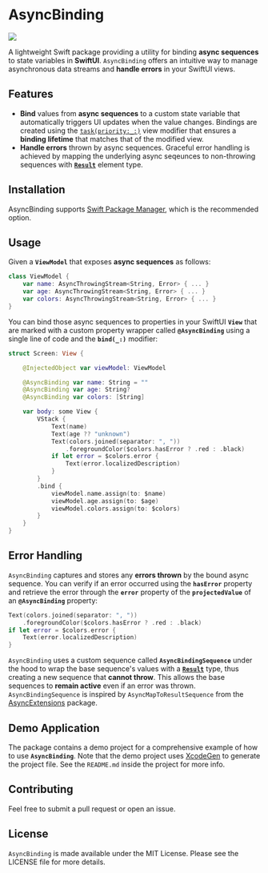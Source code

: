 # AsyncBinding

<p align="left">
<img src="https://img.shields.io/badge/platforms-iOS%2C%20macOS%2C%20watchOS%2C%20tvOS-lightgrey.svg">
</p>

A lightweight Swift package providing a utility for binding **async sequences** to state variables in **SwiftUI**. `AsyncBinding` offers an intuitive way to manage asynchronous data streams and **handle errors** in your SwiftUI views.

## Features

- **Bind** values from **async sequences** to a custom state variable that automatically triggers UI updates when the value changes. Bindings are created using the [`task(priority:_:)`](https://developer.apple.com/documentation/swiftui/view/task(priority:_:)) view modifier that ensures a **binding lifetime** that matches that of the modified view.
- **Handle errors** thrown by async sequences. Graceful error handling is achieved by mapping the underlying async seqeunces to non-throwing sequences with [**`Result`**](https://developer.apple.com/documentation/swift/result) element type.

## Installation

AsyncBinding supports [Swift Package Manager](https://www.swift.org/package-manager/), which is the recommended option.

## Usage

Given a **`ViewModel`** that exposes **async sequences** as follows:

```swift
class ViewModel {
    var name: AsyncThrowingStream<String, Error> { ... }
    var age: AsyncThrowingStream<String, Error> { ... }
    var colors: AsyncThrowingStream<String, Error> { ... }
}
```

You can bind those async sequences to properties in your SwiftUI **`View`** that are marked with a custom property wrapper called **`@AsyncBinding`** using a single line of code and the **`bind(_:)`** modifier:

```swift
struct Screen: View {

    @InjectedObject var viewModel: ViewModel

    @AsyncBinding var name: String = ""
    @AsyncBinding var age: String?
    @AsyncBinding var colors: [String]

    var body: some View {
        VStack {
            Text(name)
            Text(age ?? "unknown")
            Text(colors.joined(separator: ", "))
                .foregroundColor($colors.hasError ? .red : .black)
            if let error = $colors.error {
                Text(error.localizedDescription)
            }
        }
        .bind {
            viewModel.name.assign(to: $name)
            viewModel.age.assign(to: $age)
            viewModel.colors.assign(to: $colors)
        }
    }
}
```

## Error Handling

`AsyncBinding` captures and stores any **errors thrown** by the bound async sequence. You can verify if an error occurred using the **`hasError`** property and retrieve the error through the **`error`** property of the **`projectedValue`** of an **`@AsyncBinding`** property:

```swift
Text(colors.joined(separator: ", "))
    .foregroundColor($colors.hasError ? .red : .black)
if let error = $colors.error {
    Text(error.localizedDescription)
}
```

`AsyncBinding` uses a custom sequence called **`AsyncBindingSequence`** under the hood to wrap the base sequence's values with a [**`Result`**](https://developer.apple.com/documentation/swift/result) type, thus creating a new sequence that **cannot throw**. This allows the base sequences to **remain active** even if an error was thrown. `AsyncBindingSequence` is inspired by `AsyncMapToResultSequence` from the [AsyncExtensions](https://github.com/sideeffect-io/AsyncExtensions) package.

## Demo Application
The package contains a demo project for a comprehensive example of how to use **`AsyncBinding`**. Note that the demo project uses [XcodeGen](https://github.com/yonaskolb/XcodeGen) to generate the project file. See the `README.md` inside the project for more info.

## Contributing

Feel free to submit a pull request or open an issue.

## License

`AsyncBinding` is made available under the MIT License. Please see the LICENSE file for more details.
